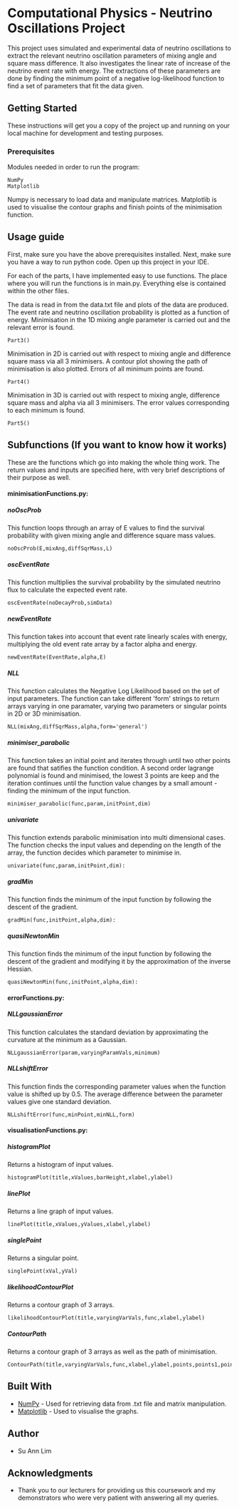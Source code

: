 # Computational Physics - Neutrino Oscillations Project

This project uses simulated and experimental data of neutrino oscillations to extract the relevant neutrino oscillation parameters of mixing angle and square mass difference. It also investigates the linear rate of increase of the neutrino event rate with energy. The extractions of these parameters are done by finding the minimum point of a negative log-likelihood function to find a set of parameters that fit the data given.

## Getting Started

These instructions will get you a copy of the project up and running on your local machine for development and testing 
purposes.

### Prerequisites

Modules needed in order to run the program: 

```
NumPy
Matplotlib
```
Numpy is necessary to load data and manipulate matrices. Matplotlib is used to visualise the contour graphs and finish points of the minimisation function.

## Usage guide

First, make sure you have the above prerequisites installed. Next, make sure you have a way to run python code. Open up this project in your IDE.

For each of the parts, I have implemented easy to use functions. The place where you will run the functions is in main.py. 
Everything else is contained within the other files.

The data is read in from the data.txt file and plots of the data are produced. The event rate and neutrino oscillation probability is plotted as a function of energy. Minimisation in the 1D mixing angle parameter is carried out and the relevant error is found.
```
Part3()
```

Minimisation in 2D is carried out with respect to mixing angle and difference square mass via all 3 minimisers. A contour plot showing the path of minimisation is also plotted. Errors of all minimum points are found.
```
Part4()
```

Minimisation in 3D is carried out with respect to mixing angle, difference square mass and alpha via all 3 minimisers. The error values corresponding to each minimum is found.
```
Part5()
```

## Subfunctions (If you want to know how it works)

These are the functions which go into making the whole thing work. The return values and inputs are specified here, with very brief descriptions of their purpose as well.

#### minimisationFunctions.py:

##### noOscProb

This function loops through an array of E values to find the survival probability with given mixing angle and difference square mass values.
```
noOscProb(E,mixAng,diffSqrMass,L)
```

##### oscEventRate
This function multiplies the survival probability by the simulated neutrino flux to calculate the expected event rate.

```
oscEventRate(noDecayProb,simData)
```

##### newEventRate
This function takes into account that event rate linearly scales with energy, multiplying the old event rate array by a factor alpha and energy.

```
newEventRate(EventRate,alpha,E)
```

##### NLL
This function calculates the Negative Log Likelihood based on the set of input parameters. The function can take different 'form' strings to return arrays varying in one paramater, varying two parameters or singular points in 2D or 3D minimisation.

```
NLL(mixAng,diffSqrMass,alpha,form='general')
```

##### minimiser_parabolic
This function takes an initial point and iterates through until two other points are found that satifies the function condition. A second order lagrange polynomial is found and minimised, the lowest 3 points are keep and the iteration continues until the function value changes by a small amount - finding the minimum of the input function.

```
minimiser_parabolic(func,param,initPoint,dim)
```

##### univariate
This function extends parabolic minimisation into multi dimensional cases. The function checks the input values and depending on the length of the array, the function decides which parameter to minimise in.

```
univariate(func,param,initPoint,dim):
```

##### gradMin
This function finds the minimum of the input function by following the descent of the gradient.

```
gradMin(func,initPoint,alpha,dim):
```

##### quasiNewtonMin
This function finds the minimum of the input function by following the descent of the gradient and modifying it by the approximation of the inverse Hessian.

```
quasiNewtonMin(func,initPoint,alpha,dim):
```

#### errorFunctions.py:

##### NLLgaussianError
This function calculates the standard deviation by approximating the curvature at the minimum as a Gaussian. 

```
NLLgaussianError(param,varyingParamVals,minimum)
```

##### NLLshiftError
This function finds the corresponding parameter values when the function value is shifted up by 0.5. The average difference between the parameter values give one standard deviation.

```
NLLshiftError(func,minPoint,minNLL,form)
```

#### visualisationFunctions.py:

##### histogramPlot
Returns a histogram of input values.

```
histogramPlot(title,xValues,barHeight,xlabel,ylabel)
```

##### linePlot
Returns a line graph of input values.

```
linePlot(title,xValues,yValues,xlabel,ylabel)
```

##### singlePoint
Returns a singular point.

```
singlePoint(xVal,yVal)
```


##### likelihoodContourPlot
Returns a contour graph of 3 arrays.

```
likelihoodContourPlot(title,varyingVarVals,func,xlabel,ylabel)
```

##### ContourPath
Returns a contour graph of 3 arrays as well as the path of minimisation.

```
ContourPath(title,varyingVarVals,func,xlabel,ylabel,points,points1,points2)
```

## Built With

* [NumPy](https://numpy.org/) - Used for retrieving data from .txt file and matrix manipulation.
* [Matplotlib](https://matplotlib.org/) - Used to visualise the graphs.

## Author

* Su Ann Lim

## Acknowledgments

* Thank you to our lecturers for providing us this coursework and my demonstrators who were very patient with answering all my queries. 
